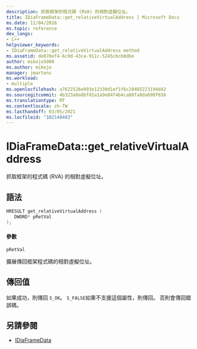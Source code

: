 ```yaml
---
description: 抓取框架的程式碼 (RVA) 的相對虛擬位址。
title: IDiaFrameData::get_relativeVirtualAddress | Microsoft Docs
ms.date: 11/04/2016
ms.topic: reference
dev_langs:
- C++
helpviewer_keywords:
- IDiaFrameData::get_relativeVirtualAddress method
ms.assetid: de070ef4-6c9d-43ca-911c-5245cbcb8dbe
author: mikejo5000
ms.author: mikejo
manager: jmartens
ms.workload:
- multiple
ms.openlocfilehash: a7622526e993e12330d1ef1f6c28485223194d42
ms.sourcegitcommit: 4b323a8a8bfd1a1a9e84f4b4ca88fa8da690f656
ms.translationtype: MT
ms.contentlocale: zh-TW
ms.lasthandoff: 03/05/2021
ms.locfileid: "102148483"
---
```

# <a name="idiaframedataget_relativevirtualaddress"></a>IDiaFrameData::get_relativeVirtualAddress
抓取框架的程式碼 (RVA) 的相對虛擬位址。

## <a name="syntax"></a>語法

```C++
HRESULT get_relativeVirtualAddress ( 
   DWORD* pRetVal
);
```

#### <a name="parameters"></a>參數
 `pRetVal`

擴展傳回框架程式碼的相對虛擬位址。

## <a name="return-value"></a>傳回值
 如果成功，則傳回 `S_OK`。 `S_FALSE`如果不支援這個屬性，則傳回。 否則會傳回錯誤碼。

## <a name="see-also"></a>另請參閱
- [IDiaFrameData](../../debugger/debug-interface-access/idiaframedata.md)
